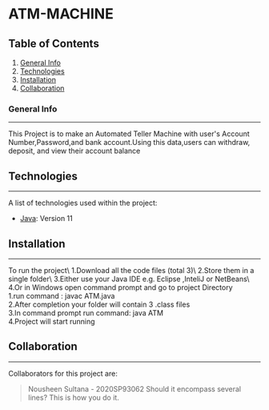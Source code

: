 # ATM-MACHINE

## Table of Contents
1. [General Info](#general-info)
2. [Technologies](#technologies)
3. [Installation](#installation)
4. [Collaboration](#collaboration)

### General Info
***
This Project is to make an Automated Teller Machine with user's Account Number,Password,and bank account.Using this data,users can withdraw, deposit, and view their account balance

## Technologies
***
A list of technologies used within the project:
* [Java](https://www.oracle.com/java/technologies/downloads/#java11): Version 11

## Installation
***
To run the project\ 1.Download all the code files (total 3)\ 2.Store them in a single folder\ 3.Either use your Java IDE e.g. Eclipse ,InteliJ or NetBeans\ 4.Or in Windows open command prompt and go to project Directory\
1.run command : javac ATM.java\
2.After completion your folder will contain 3 .class files\
3.In command prompt run command: java ATM\
4.Project will start running

## Collaboration
***
Collaborators for this project are:
> Nousheen Sultana - 2020SP93062 
> Should it encompass several lines?
> This is how you do it.


